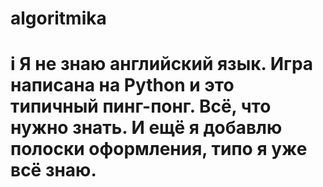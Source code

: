 # algoritmika
i
Я не знаю английский язык.
Игра написана на Python и это типичный пинг-понг.
Всё, что нужно знать. И ещё я добавлю полоски оформления, типо я уже всё знаю.
==============================================================================
